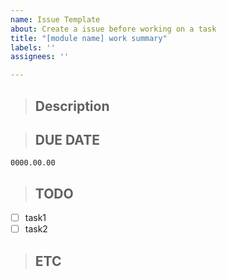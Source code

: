```yaml
---
name: Issue Template
about: Create a issue before working on a task
title: "[module name] work summary"
labels: ''
assignees: ''

---
```


> ## Description

> ## DUE DATE
`0000.00.00`

> ## TODO
- [ ] task1
- [ ] task2

> ## ETC
